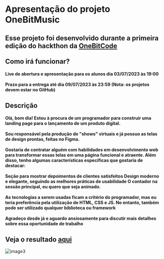 <h1>
    Apresentação do projeto OneBitMusic
</h1>
<div>
  <h2>
      Esse projeto foi desenvolvido durante a primeira edição do hackthon da <a href="https://github.com/OneBitCodeBlog" target="_blank">OneBitCode</a>
      <br>
      <br>
      Como irá funcionar?            
  </h2>
  <h4>
      Live de abertura e apresentação para os alunos dia 03/07/2023 às 19:00
      <br>
      <br>
      Prazo para a entrega até dia 09/07/2023 às 23:59 (Nota: os projetos devem estar no GitHub)
  </h4>
</div>
<div>
  <h2>
      Descrição           
  </h2>
  <h4>
      Olá, bom dia! Estou à procura de um programador para construir uma landing page para o lançamento de um produto digital.
      <br>
      <br>
      Sou responsável pela produção de "shows" virtuais e já possuo as telas de design prontas, feitas no Figma.
      <br>
      <br>
      Gostaria de contratar alguém com habilidades em desenvolvimento web para transformar essas telas em uma página funcional e atraente.
      Além disso, tenho algumas características específicas que gostaria de destacar:
      <br>
      <br>
      Seção para mostrar depoimentos de clientes satisfeitos
      Design moderno e elegante, seguindo as melhores práticas de usabilidade
      O contador na sessão principal, eu quero que seja animado.
      <br>
      <br>
      As tecnologias a serem usadas ficam a critério do programador, mas eu teria preferência pela utilização de HTML, CSS e JS. No entanto, também pode ser utilizado qualquer biblioteca ou framework
      <br>
      <br>
      Agradeço desde já e aguardo ansiosamente para discutir mais detalhes sobre essa oportunidade de trabalho
  </h4>
</div>

<h2>Veja o resultado <a href="https://onebitmusic.netlify.app/" target="_blank">aqui</a></h2>

![image3](https://github.com/fabricio-fn/OneBitMusic-2023/assets/116690430/d3d34207-9e90-458f-8b57-a489afa86db1)
